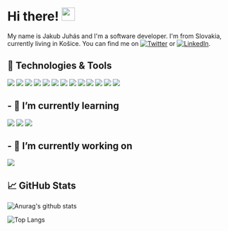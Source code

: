 # Hi there! <img src="https://raw.githubusercontent.com/MartinHeinz/MartinHeinz/master/wave.gif" width="30px">

My name is Jakub Juhás and I'm a software developer. 
I'm from Slovakia, currently living in Košice.
You can find me on [![Twitter][1.2]][1] or [![LinkedIn][3.2]][3].

## 🔧 Technologies & Tools
![](https://img.shields.io/badge/Code-Javascript-informational?style=flat&logo=javascript&logoColor=white&color=2bbc8a)
![](https://img.shields.io/badge/Code-Typescript-informational?style=flat&logo=typescript&logoColor=white&color=2bbc8a)
![](https://img.shields.io/badge/Code-Angular-informational?style=flat&logo=angular&logoColor=white&color=2bbc8a)
![](https://img.shields.io/badge/Code-React-informational?style=flat&logo=react&logoColor=white&color=2bbc8a)
![](https://img.shields.io/badge/Code-Vue-informational?style=flat&logo=vue&logoColor=white&color=2bbc8a)
![](https://img.shields.io/badge/Code-Kotlin-informational?style=flat&logo=kotlin&logoColor=white&color=2bbc8a)
![](https://img.shields.io/badge/Code-Java-informational?style=flat&logo=java&logoColor=white&color=2bbc8a)
![](https://img.shields.io/badge/Code-Swift-informational?style=flat&logo=swift&logoColor=white&color=2bbc8a)
![](https://img.shields.io/badge/Code-Node.js-informational?style=flat&logo=nodejs&logoColor=white&color=2bbc8a)
![](https://img.shields.io/badge/Code-Spring-informational?style=flat&logo=spring&logoColor=white&color=2bbc8a)
![](https://img.shields.io/badge/Tools-PostgreSQL-informational?style=flat&logo=postgresql&logoColor=white&color=2bbc8a)
![](https://img.shields.io/badge/Tools-Firebase-informational?style=flat&logo=firebase&logoColor=white&color=2bbc8a)
![](https://img.shields.io/badge/Tools-Docker-informational?style=flat&logo=docker&logoColor=white&color=2bbc8a)


## - 🌱 I’m currently learning
![](https://img.shields.io/badge/Mastering-Angular-informational?style=flat&logo=angular&logoColor=white&color=2bbc8a)
![](https://img.shields.io/badge/Mastering-React-informational?style=flat&logo=react&logoColor=white&color=2bbc8a)
![](https://img.shields.io/badge/Mastering-Node.js-informational?style=flat&logo=nodejs&logoColor=white&color=2bbc8a)


## - 🔭 I’m currently working on
<a href="https://github.com/juhas96/covid-tracker">
  <img align="center" src="https://github-readme-stats.vercel.app/api/pin/?username=juhas96&repo=covid-tracker&theme=dark" />
</a>

## &#x1f4c8; GitHub Stats

![Anurag's github stats](https://github-readme-stats.vercel.app/api?username=juhas96&show_icons=true&theme=dark)

![Top Langs](https://github-readme-stats.vercel.app/api/top-langs/?username=juhas96&hide=html,css,swift&layout=compact&theme=dark)

<!-- icons with padding -->

[1.1]: http://i.imgur.com/tXSoThF.png (twitter icon with padding)
[2.1]: http://i.imgur.com/0o48UoR.png (github icon with padding)

<!-- icons without padding -->

[1.2]: http://i.imgur.com/wWzX9uB.png (twitter icon without padding)
[2.2]: http://i.imgur.com/9I6NRUm.png (github icon without padding)
[3.2]: https://raw.githubusercontent.com/MartinHeinz/MartinHeinz/master/linkedin-3-16.png (LinkedIn icon without padding)

<!-- links to social media accounts -->
[1]: https://twitter.com/JakubJuhs
[2]: https://github.com/juhas96
[3]: https://www.linkedin.com/in/jakub-juh%C3%A1s-98b04834/





<!--
**juhas96/juhas96** is a ✨ _special_ ✨ repository because its `README.md` (this file) appears on your GitHub profile.

Here are some ideas to get you started:

- 🔭 I’m currently working on ...
- 🌱 I’m currently learning ...
- 👯 I’m looking to collaborate on ...
- 🤔 I’m looking for help with ...
- 💬 Ask me about ...
- 📫 How to reach me: ...
- 😄 Pronouns: ...
- ⚡ Fun fact: ...
-->
